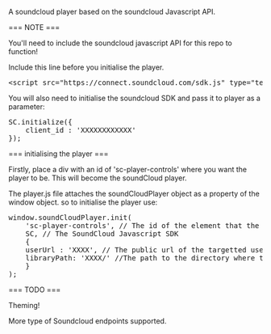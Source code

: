 A soundcloud player based on the soundcloud Javascript API. 

=== NOTE ===

You'll need to include the soundcloud javascript API for this repo to function!

Include this line before you initialise the player.

<pre>
&lt;script src="https://connect.soundcloud.com/sdk.js" type="text/javascript"&gt;&lt;/script&gt; 
</pre>

You will also need to initialise the soundcloud SDK and pass it to player as a parameter:

<pre>
SC.initialize({
    client_id : 'XXXXXXXXXXXX'
});
</pre>

=== initialising the player ===

Firstly, place a div with an id of 'sc-player-controls' where you want the player to be. This will become the soundCloud player.

The player.js file attaches the soundCloudPlayer object as a property of the window object. so to initialise the player use:

<pre>
window.soundCloudPlayer.init(
    'sc-player-controls', // The id of the element that the player will use.
    SC, // The SoundCloud Javascript SDK
    {
	userUrl : 'XXXX', // The public url of the targetted user.
	libraryPath: 'XXXX/' //The path to the directory where the library folder is stored, leave a trailing slash.
    }
);
</pre>

=== TODO ===

Theming! 

More type of Soundcloud endpoints supported.
